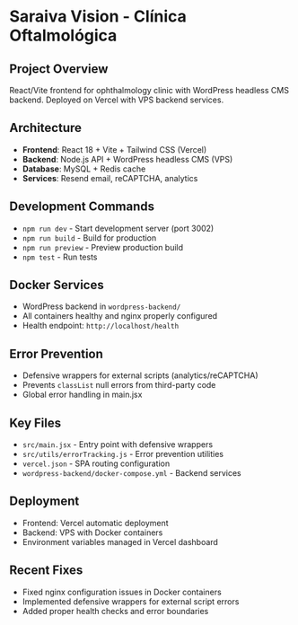 # Saraiva Vision - Clínica Oftalmológica

## Project Overview
React/Vite frontend for ophthalmology clinic with WordPress headless CMS backend. Deployed on Vercel with VPS backend services.

## Architecture
- **Frontend**: React 18 + Vite + Tailwind CSS (Vercel)
- **Backend**: Node.js API + WordPress headless CMS (VPS)
- **Database**: MySQL + Redis cache
- **Services**: Resend email, reCAPTCHA, analytics

## Development Commands
- `npm run dev` - Start development server (port 3002)
- `npm run build` - Build for production
- `npm run preview` - Preview production build
- `npm test` - Run tests

## Docker Services
- WordPress backend in `wordpress-backend/`
- All containers healthy and nginx properly configured
- Health endpoint: `http://localhost/health`

## Error Prevention
- Defensive wrappers for external scripts (analytics/reCAPTCHA)
- Prevents `classList` null errors from third-party code
- Global error handling in main.jsx

## Key Files
- `src/main.jsx` - Entry point with defensive wrappers
- `src/utils/errorTracking.js` - Error prevention utilities
- `vercel.json` - SPA routing configuration
- `wordpress-backend/docker-compose.yml` - Backend services

## Deployment
- Frontend: Vercel automatic deployment
- Backend: VPS with Docker containers
- Environment variables managed in Vercel dashboard

## Recent Fixes
- Fixed nginx configuration issues in Docker containers
- Implemented defensive wrappers for external script errors
- Added proper health checks and error boundaries
